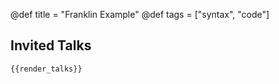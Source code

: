 @def title = "Franklin Example"
@def tags = ["syntax", "code"]

## Invited Talks

~~~
{{render_talks}}
~~~